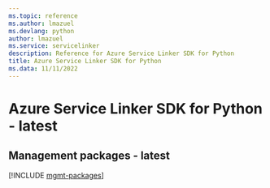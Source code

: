 ```yaml
---
ms.topic: reference
ms.author: lmazuel
ms.devlang: python
author: lmazuel
ms.service: servicelinker
description: Reference for Azure Service Linker SDK for Python
title: Azure Service Linker SDK for Python
ms.data: 11/11/2022
---
```

# Azure Service Linker SDK for Python - latest

## Management packages - latest
[!INCLUDE [mgmt-packages](service-linker-mgmt-index.md)]